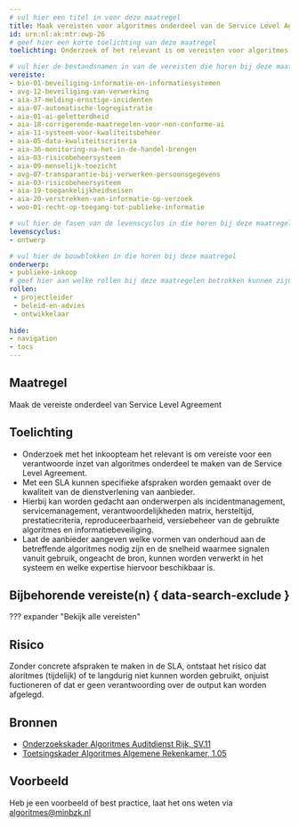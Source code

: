 ```yaml
---
# vul hier een titel in voor deze maatregel
title: Maak vereisten voor algoritmes onderdeel van de Service Level Agreement
id: urn:nl:ak:mtr:owp-26
# geef hier een korte toelichting van deze maatregel
toelichting: Onderzoek of het relevant is om vereisten voor algoritmes te specificerenin de Service Level Agreement. Met een SLA kunnen specifieke afspraken worden gemaakt over de kwaliteit van de dienstverlening van aanbieder.

# vul hier de bestandsnamen in van de vereisten die horen bij deze maatregel
vereiste: 
- bio-01-beveiliging-informatie-en-informatiesystemen
- avg-12-beveiliging-van-verwerking
- aia-37-melding-ernstige-incidenten
- aia-07-automatische-logregistratie
- aia-01-ai-geletterdheid
- aia-18-corrigerende-maatregelen-voor-non-conforme-ai
- aia-11-systeem-voor-kwaliteitsbeheer
- aia-05-data-kwaliteitscriteria
- aia-36-monitoring-na-het-in-de-handel-brengen
- aia-03-risicobeheersysteem
- aia-09-menselijk-toezicht
- avg-07-transparantie-bij-verwerken-persoonsgegevens
- aia-03-risicobeheersysteem
- aia-19-toegankelijkheidseisen
- aia-20-verstrekken-van-informatie-op-verzoek
- woo-01-recht-op-toegang-tot-publieke-informatie

# vul hier de fasen van de levenscyclus in die horen bij deze maatregel
levenscyclus: 
- ontwerp

# vul hier de bouwblokken in die horen bij deze maatregel
onderwerp: 
- publieke-inkoop
# geef hier aan welke rollen bij deze maatregelen betrokken kunnen zijn
rollen:
 - projectleider
 - beleid-en-advies
 - ontwikkelaar
  
hide:
- navigation
- tocs
---
```

<!-- Let op! onderstaande regel met 'tags' niet weghalen! Deze maakt automatisch de knopjes op basis van de metadata  -->
<!-- tags -->

## Maatregel
<!-- Vul hier een omschrijving in van wat deze maatregel inhoudt. -->
Maak de vereiste onderdeel van Service Level Agreement

## Toelichting
<!-- Geef hier een toelichting van deze maatregel -->
- Onderzoek met het inkoopteam het relevant is om vereiste voor een verantwoorde inzet van algoritmes onderdeel te maken van de Service Level Agreement. 
- Met een SLA kunnen specifieke afspraken worden gemaakt over de kwaliteit van de dienstverlening van aanbieder.
- Hierbij kan worden gedacht aan onderwerpen als incidentmanagement, servicemanagement, verantwoordelijkheden matrix, hersteltijd, prestatiecriteria, reproduceerbaarheid, versiebeheer van de gebruikte algoritmes en informatiebeveiliging. 
- Laat de aanbieder aangeven welke vormen van onderhoud aan de betreffende algoritmes nodig zijn en de snelheid waarmee signalen vanuit gebruik, ongeacht de bron, kunnen worden verwerkt in het systeem en welke expertise hiervoor beschikbaar is. 


## Bijbehorende vereiste(n) { data-search-exclude }
<!-- Hier volgt een lijst met vereisten op basis van de in de metadata ingevulde vereiste -->

<!-- Let op! onderstaande regel met 'list_vereisten_on_maatregelen_page' niet weghalen! Deze maakt automatisch een lijst van bijbehorende verseisten op basis van de metadata  -->
??? expander "Bekijk alle vereisten"
    <!-- list_vereisten_on_maatregelen_page -->

## Risico 
<!-- vul hier het specifieke risico in dat kan worden gemitigeerd met behulp van deze maatregel -->
Zonder concrete afspraken te maken in de SLA, ontstaat het risico dat aloritmes (tijdelijk) of te langdurig niet kunnen worden gebruikt, onjuist fuctioneren of dat er geen verantwoording over de output kan worden afgelegd.


## Bronnen 
<!-- Vul hier de relevante bronnen in voor deze maatregel -->

- [Onderzoekskader Algoritmes Auditdienst Rijk, SV.11](https://www.rijksoverheid.nl/documenten/rapporten/2023/07/11/onderzoekskader-algoritmes-adr-2023)   
- [Toetsingskader Algoritmes Algemene Rekenkamer, 1.05](https://www.rekenkamer.nl/onderwerpen/algoritmes/documenten/publicaties/2024/05/15/het-toetsingskader-aan-de-slag) 

## Voorbeeld
<!-- Voeg hier een voorbeeld toe, door er bijvoorbeeld naar te verwijzen -->

Heb je een voorbeeld of best practice, laat het ons weten via [algoritmes@minbzk.nl](mailto:algoritmes@minbzk.nl)

